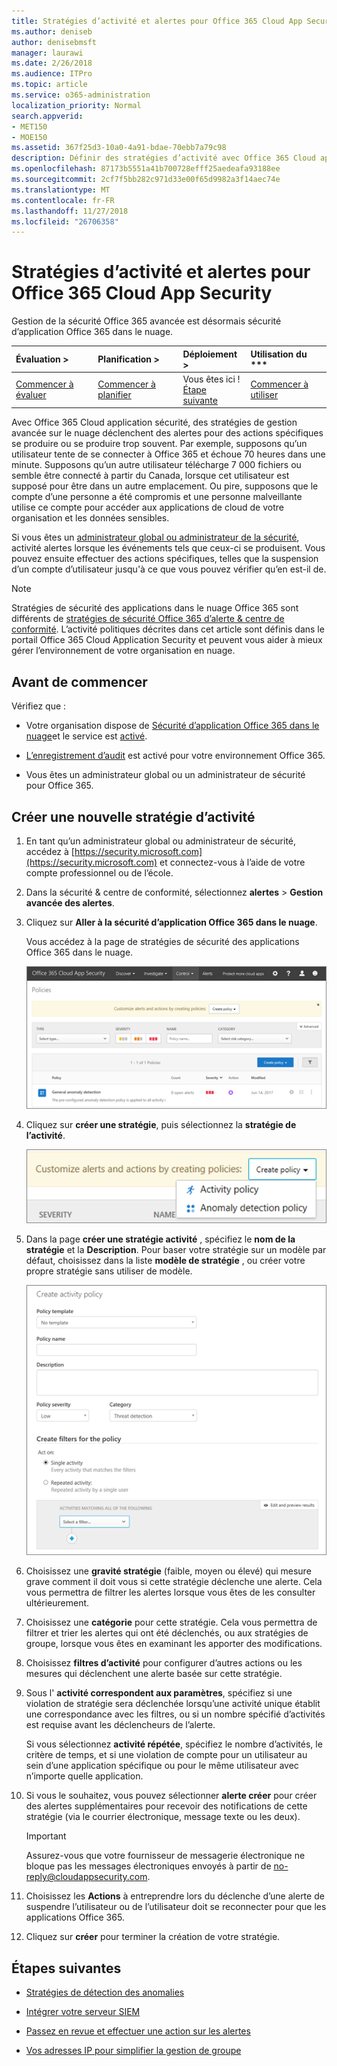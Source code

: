 ```yaml
---
title: Stratégies d’activité et alertes pour Office 365 Cloud App Security
ms.author: deniseb
author: denisebmsft
manager: laurawi
ms.date: 2/26/2018
ms.audience: ITPro
ms.topic: article
ms.service: o365-administration
localization_priority: Normal
search.appverid:
- MET150
- MOE150
ms.assetid: 367f25d3-10a0-4a91-bdae-70ebb7a79c98
description: Définir des stratégies d’activité avec Office 365 Cloud application sécurité pour définir des alertes se déclenche lorsque des activités spécifiques se produire ou se produire trop souvent. En définissant des stratégies pour déclencher les alertes, vous pourrez être averti et surveiller les activités spécifiques.
ms.openlocfilehash: 87173b5551a41b700728efff25aedeafa93188ee
ms.sourcegitcommit: 2cf7f5bb282c971d33e00f65d9982a3f14aec74e
ms.translationtype: MT
ms.contentlocale: fr-FR
ms.lasthandoff: 11/27/2018
ms.locfileid: "26706358"
---
```

# <a name="activity-policies-and-alerts-in-office-365-cloud-app-security"></a>Stratégies d’activité et alertes pour Office 365 Cloud App Security

Gestion de la sécurité Office 365 avancée est désormais sécurité d’application Office 365 dans le nuage.
  
|Évaluation **\>**|Planification **\>**|Déploiement **\>**|Utilisation du ***|
|:-----|:-----|:-----|:-----|
|[Commencer à évaluer](office-365-cas-overview.md) <br/> |[Commencer à planifier](get-ready-for-office-365-cas.md) <br/> |Vous êtes ici !  <br/> [Étape suivante](anomaly-detection-policies-in-ocas.md) <br/> |[Commencer à utiliser](utilization-activities-for-ocas.md) <br/> |
   
Avec Office 365 Cloud application sécurité, des stratégies de gestion avancée sur le nuage déclenchent des alertes pour des actions spécifiques se produire ou se produire trop souvent. Par exemple, supposons qu’un utilisateur tente de se connecter à Office 365 et échoue 70 heures dans une minute. Supposons qu’un autre utilisateur télécharge 7 000 fichiers ou semble être connecté à partir du Canada, lorsque cet utilisateur est supposé pour être dans un autre emplacement. Ou pire, supposons que le compte d’une personne a été compromis et une personne malveillante utilise ce compte pour accéder aux applications de cloud de votre organisation et les données sensibles.
  
Si vous êtes un [administrateur global ou administrateur de la sécurité](permissions-in-the-security-and-compliance-center.md), activité alertes lorsque les événements tels que ceux-ci se produisent. Vous pouvez ensuite effectuer des actions spécifiques, telles que la suspension d’un compte d’utilisateur jusqu'à ce que vous pouvez vérifier qu’en est-il de.
  
> [!NOTE]
> Stratégies de sécurité des applications dans le nuage Office 365 sont différents de [stratégies de sécurité Office 365 d’alerte &amp; centre de conformité](alert-policies.md). L’activité politiques décrites dans cet article sont définis dans le portail Office 365 Cloud Application Security et peuvent vous aider à mieux gérer l’environnement de votre organisation en nuage. 
  
## <a name="before-you-begin"></a>Avant de commencer

Vérifiez que :
  
- Votre organisation dispose de [Sécurité d’application Office 365 dans le nuage](office-365-cas-overview.md)et le service est [activé](turn-on-office-365-cas.md).
    
- [L’enregistrement d’audit](turn-audit-log-search-on-or-off.md) est activé pour votre environnement Office 365. 
    
- Vous êtes un administrateur global ou un administrateur de sécurité pour Office 365.
    
## <a name="create-a-new-activity-policy"></a>Créer une nouvelle stratégie d’activité

1. En tant qu’un administrateur global ou administrateur de sécurité, accédez à [https://security.microsoft.com](https://security.microsoft.com) et connectez-vous à l’aide de votre compte professionnel ou de l’école. 
    
2. Dans la sécurité &amp; centre de conformité, sélectionnez **alertes** \> **Gestion avancée des alertes**.
    
3. Cliquez sur **Aller à la sécurité d’application Office 365 dans le nuage**.
    
    Vous accédez à la page de stratégies de sécurité des applications Office 365 dans le nuage.
    
    ![Lorsque vous accédez au portail Office 365 Cloud Application Security, vous démarrez avec la page de stratégies](media/5cb8833c-4e08-438c-bab3-91b5106f6f3f.png)
  
4. Cliquez sur **créer une stratégie**, puis sélectionnez la **stratégie de l’activité**.
    
    ![Lorsque vous créez une stratégie dans O365 autorités de certification, vous pouvez choisir entre les stratégies de l’activité et de détection des anomalies.](media/79f34535-ddf9-4a5b-a0a3-8766bf9c174c.png)
  
5. Dans la page **créer une stratégie activité** , spécifiez le **nom de la stratégie** et la **Description**. Pour baser votre stratégie sur un modèle par défaut, choisissez dans la liste **modèle de stratégie** , ou créer votre propre stratégie sans utiliser de modèle. 
    
    ![Vous pouvez créer des stratégies de l’activité avec Office 365 Cloud Application Security.](media/4083a76f-7074-4d6a-8200-6d76d49259d7.png)
  
6. Choisissez une **gravité stratégie** (faible, moyen ou élevé) qui mesure grave comment il doit vous si cette stratégie déclenche une alerte. Cela vous permettra de filtrer les alertes lorsque vous êtes de les consulter ultérieurement. 
    
7. Choisissez une **catégorie** pour cette stratégie. Cela vous permettra de filtrer et trier les alertes qui ont été déclenchés, ou aux stratégies de groupe, lorsque vous êtes en examinant les apporter des modifications. 
    
8. Choisissez **filtres d’activité** pour configurer d’autres actions ou les mesures qui déclenchent une alerte basée sur cette stratégie. 
    
9. Sous l' **activité correspondent aux paramètres**, spécifiez si une violation de stratégie sera déclenchée lorsqu’une activité unique établit une correspondance avec les filtres, ou si un nombre spécifié d’activités est requise avant les déclencheurs de l’alerte.
    
    Si vous sélectionnez **activité répétée**, spécifiez le nombre d’activités, le critère de temps, et si une violation de compte pour un utilisateur au sein d’une application spécifique ou pour le même utilisateur avec n’importe quelle application.
    
10. Si vous le souhaitez, vous pouvez sélectionner **alerte créer** pour créer des alertes supplémentaires pour recevoir des notifications de cette stratégie (via le courrier électronique, message texte ou les deux). 
    
    > [!IMPORTANT]
    > Assurez-vous que votre fournisseur de messagerie électronique ne bloque pas les messages électroniques envoyés à partir de no-reply@cloudappsecurity.com. 
  
11. Choisissez les **Actions** à entreprendre lors du déclenche d’une alerte de suspendre l’utilisateur ou de l’utilisateur doit se reconnecter pour que les applications Office 365. 
    
12. Cliquez sur **créer** pour terminer la création de votre stratégie. 
    
## <a name="next-steps"></a>Étapes suivantes

- [Stratégies de détection des anomalies](anomaly-detection-policies-in-ocas.md)
    
- [Intégrer votre serveur SIEM](integrate-your-siem-server-with-office-365-cas.md)
    
- [Passez en revue et effectuer une action sur les alertes](review-office-365-cas-alerts.md)
    
- [Vos adresses IP pour simplifier la gestion de groupe](group-your-ip-addresses-in-ocas.md)
    

